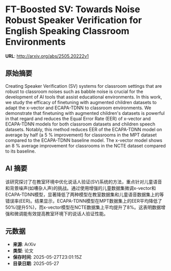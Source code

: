 # FT-Boosted SV: Towards Noise Robust Speaker Verification for English Speaking Classroom Environments

**URL**: http://arxiv.org/abs/2505.20222v1

## 原始摘要

Creating Speaker Verification (SV) systems for classroom settings that are
robust to classroom noises such as babble noise is crucial for the development
of AI tools that assist educational environments. In this work, we study the
efficacy of finetuning with augmented children datasets to adapt the x-vector
and ECAPA-TDNN to classroom environments. We demonstrate that finetuning with
augmented children's datasets is powerful in that regard and reduces the Equal
Error Rate (EER) of x-vector and ECAPA-TDNN models for both classroom datasets
and children speech datasets. Notably, this method reduces EER of the
ECAPA-TDNN model on average by half (a 5 % improvement) for classrooms in the
MPT dataset compared to the ECAPA-TDNN baseline model. The x-vector model shows
an 8 % average improvement for classrooms in the NCTE dataset compared to its
baseline.


## AI 摘要

该研究探讨了在教室环境中优化说话人验证(SV)系统的方法，重点针对儿童语音和背景噪声(如嘈杂人声)的挑战。通过使用增强的儿童数据集微调x-vector和ECAPA-TDNN模型，显著降低了两种模型在教室数据集和儿童语音数据集上的等错误率(EER)。结果显示，ECAPA-TDNN模型在MPT数据集上的EER平均降低了50%(提升5%)，而x-vector模型在NCTE数据集上平均提升了8%。这表明数据增强和微调能有效提高教室环境下的说话人验证性能。

## 元数据

- **来源**: ArXiv
- **类型**: 论文
- **保存时间**: 2025-05-27T23:01:15Z
- **目录日期**: 2025-05-27
